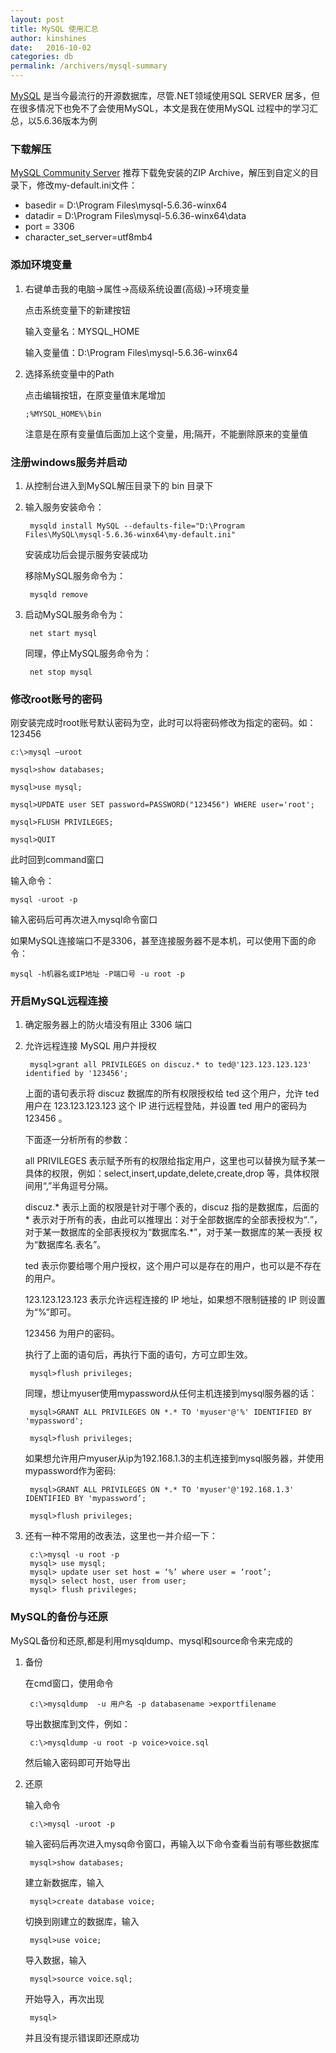 ```yaml
---
layout: post
title: MySQL 使用汇总
author: kinshines
date:   2016-10-02
categories: db
permalink: /archivers/mysql-summary
---
```


<p class="lead"> <a href="https://www.mysql.com/">MySQL</a> 是当今最流行的开源数据库，尽管.NET领域使用SQL SERVER 居多，但在很多情况下也免不了会使用MySQL，本文是我在使用MySQL 过程中的学习汇总，以5.6.36版本为例</p>

### 下载解压
[MySQL Community Server](https://dev.mysql.com/downloads/mysql/)
推荐下载免安装的ZIP Archive，解压到自定义的目录下，修改my-default.ini文件：
* basedir = D:\Program Files\mysql-5.6.36-winx64
* datadir = D:\Program Files\mysql-5.6.36-winx64\data
* port = 3306
* character_set_server=utf8mb4

### 添加环境变量
1. 右键单击我的电脑->属性->高级系统设置(高级)->环境变量

    点击系统变量下的新建按钮

    输入变量名：MYSQL_HOME

    输入变量值：D:\Program Files\mysql-5.6.36-winx64

 2. 选择系统变量中的Path

     点击编辑按钮，在原变量值末尾增加  
     
        ;%MYSQL_HOME%\bin

     注意是在原有变量值后面加上这个变量，用;隔开，不能删除原来的变量值

### 注册windows服务并启动
1. 从控制台进入到MySQL解压目录下的 bin 目录下
2. 输入服务安装命令：

        mysqld install MySQL --defaults-file="D:\Program Files\MySQL\mysql-5.6.36-winx64\my-default.ini"

    安装成功后会提示服务安装成功

    移除MySQL服务命令为：
    
        mysqld remove
3. 启动MySQL服务命令为：

        net start mysql

    同理，停止MySQL服务命令为：
        
        net stop mysql

### 修改root账号的密码
刚安装完成时root账号默认密码为空，此时可以将密码修改为指定的密码。如：123456

    c:\>mysql –uroot

    mysql>show databases;

    mysql>use mysql;

    mysql>UPDATE user SET password=PASSWORD("123456") WHERE user='root';

    mysql>FLUSH PRIVILEGES;

    mysql>QUIT

此时回到command窗口

输入命令：

    mysql -uroot -p 
输入密码后可再次进入mysql命令窗口

如果MySQL连接端口不是3306，甚至连接服务器不是本机，可以使用下面的命令：

    mysql -h机器名或IP地址 -P端口号 -u root -p

### 开启MySQL远程连接
1. 确定服务器上的防火墙没有阻止 3306 端口
2. 允许远程连接 MySQL 用户并授权

        mysql>grant all PRIVILEGES on discuz.* to ted@'123.123.123.123' identified by '123456';

    上面的语句表示将 discuz 数据库的所有权限授权给 ted 这个用户，允许 ted 用户在 123.123.123.123 这个 IP 进行远程登陆，并设置 ted 用户的密码为 123456 。

    下面逐一分析所有的参数：

    all PRIVILEGES 表示赋予所有的权限给指定用户，这里也可以替换为赋予某一具体的权限，例如：select,insert,update,delete,create,drop 等，具体权限间用“,”半角逗号分隔。

    discuz.* 表示上面的权限是针对于哪个表的，discuz 指的是数据库，后面的 * 表示对于所有的表，由此可以推理出：对于全部数据库的全部表授权为“*.*”，对于某一数据库的全部表授权为“数据库名.*”，对于某一数据库的某一表授 权为“数据库名.表名”。

    ted 表示你要给哪个用户授权，这个用户可以是存在的用户，也可以是不存在的用户。

    123.123.123.123 表示允许远程连接的 IP 地址，如果想不限制链接的 IP 则设置为“%”即可。

    123456 为用户的密码。

    执行了上面的语句后，再执行下面的语句，方可立即生效。

        mysql>flush privileges;

    同理，想让myuser使用mypassword从任何主机连接到mysql服务器的话：

        mysql>GRANT ALL PRIVILEGES ON *.* TO 'myuser'@'%' IDENTIFIED BY 'mypassword';

        mysql>flush privileges;

    如果想允许用户myuser从ip为192.168.1.3的主机连接到mysql服务器，并使用mypassword作为密码:

        mysql>GRANT ALL PRIVILEGES ON *.* TO 'myuser'@'192.168.1.3' IDENTIFIED BY 'mypassword’;

        mysql>flush privileges;

3. 还有一种不常用的改表法，这里也一并介绍一下：

        c:\>mysql -u root -p
        mysql> use mysql;
        mysql> update user set host = ‘%’ where user = ‘root’;
        mysql> select host, user from user;
        mysql> flush privileges;

### MySQL的备份与还原
MySQL备份和还原,都是利用mysqldump、mysql和source命令来完成的
1. 备份

    在cmd窗口，使用命令
    
        c:\>mysqldump  -u 用户名 -p databasename >exportfilename
        
    导出数据库到文件，例如：
    
        c:\>mysqldump -u root -p voice>voice.sql
        
    然后输入密码即可开始导出
2. 还原

    输入命令
    
        c:\>mysql -uroot -p 
        
    输入密码后再次进入mysq命令窗口，再输入以下命令查看当前有哪些数据库
    
        mysql>show databases;

    建立新数据库，输入
    
        mysql>create database voice;

    切换到刚建立的数据库，输入
    
        mysql>use voice;

    导入数据，输入

        mysql>source voice.sql;

    开始导入，再次出现

        mysql>

    并且没有提示错误即还原成功



